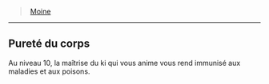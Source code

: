 ﻿---
!ClassFeatureItem
Name: Pureté du corps
Id: monk_hd.md#pureté-du-corps
ParentLink: monk_hd.md#moine
ParentName: Moine
NameLevel: 2
Attributes: {}
---
> [Moine](hd_monk.md)

---

## Pureté du corps

Au niveau 10, la maîtrise du ki qui vous anime vous rend immunisé aux maladies et aux poisons.

